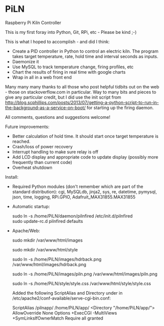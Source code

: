 # PiLN
Raspberry Pi Kiln Controller

This is my first foray into Python, Git, RPi, etc - Please be kind ;-)

This is what I hoped to accomplish - and did I think:

- Create a PID controller in Python to control an electric kiln. The program takes target temperature, rate, hold time and interval seconds as inputs.
- Daemonize it
- Use MySQL to track temperature change, firing profiles, etc
- Chart the results of firing in real time with google charts
- Wrap in all in a web front end

Many many many thanks to all those who post helpful tidbits out on the web - those on stackoverflow.com in particular. Way to many bits and pieces to give any particular credit, but I did use the init script from http://blog.scphillips.com/posts/2013/07/getting-a-python-script-to-run-in-the-background-as-a-service-on-boot/ for starting up the firing daemon.

All comments, questions and suggestions welcome!

Future improvements:
- Better calculation of hold time. It should start once target temperature is reached.
- Crash/loss of power recovery
- Interrupt handling to make sure relay is off
- Add LCD display and appropriate code to update display (possibly more frequently than current code)
- Overheat shutdown

Install:
- Required Python modules (don't remember which are part of the standard distribution): cgi, MySQLdb, jinja2, sys, re, datetime, pymysql, json, time, logging, RPi.GPIO, Adafruit_MAX31855.MAX31855
- Automatic startup:

	sudo ln -s /home/PiLN/daemon/pilnfired /etc/init.d/pilnfired		
	sudo update-rc.d pilnfired defaults
		
- Apache/Web:

	sudo mkdir /var/www/html/images	
	
	sudo mkdir /var/www/html/style
	
	sudo ln -s /home/PiLN/images/hdrback.png /var/www/html/images/hdrback.png
	
	sudo ln -s /home/PiLN/images/piln.png /var/www/html/images/piln.png
	
	sudo ln -s /home/PiLN/style/style.css /var/www/html/style/style.css
	
  	Added the following ScriptAlias and Directory under <IfDefine ENABLE_USR_LIB_CGI_BIN> in /etc/apache2/conf-available/serve-cgi-bin.conf:
	
	ScriptAlias /pilnapp/ /home/PiLN/app/
	  <Directory "/home/PiLN/app/">
	    AllowOverride None
	    Options +ExecCGI -MultiViews +SymLinksIfOwnerMatch
	    Require all granted
	  </Directory>




  

